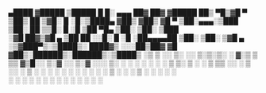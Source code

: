   ▄████ ▓█████  ▒█████   █     █░ ▄▄▄       ██▓     ██▓    ▓█████ 
 ██▒ ▀█▒▓█   ▀ ▒██▒  ██ ▒▓█░ █ ░█░▒████▄    ▓██▒    ▓██▒    ▓█   ▀ 
▒██░▄▄▄░▒███   ▒██░  ██ ▒▒█░ █ ░█ ▒██  ▀█▄  ▒██░    ▒██░    ▒███   
░▓█  ██▓▒▓█  ▄ ▒██   ██ ░░█░ █ ░█ ░██▄▄▄▄██ ▒██░    ▒██░    ▒▓█  ▄ 
░▒▓███▀▒░▒████▒░ ████▓▒ ░░░██▒██▓  ▓█   ▓██▒░██████▒░██████▒░▒████▒
 ░▒   ▒ ░░ ▒░ ░░ ▒░▒░▒░  ░ ▓░▒ ▒   ▒▒   ▓▒█░░ ▒░▓  ░░ ▒░▓  ░░░ ▒░ ░
  ░   ░  ░ ░  ░  ░ ▒ ▒░   ▒ ░ ░    ▒   ▒▒ ░░ ░ ▒  ░░ ░ ▒  ░ ░ ░  ░
░ ░   ░    ░   ░ ░ ░ ▒    ░   ░    ░   ▒     ░ ░     ░ ░      ░   
      ░    ░  ░    ░ ░      ░          ░  ░    ░  ░    ░  ░   ░  ░
                                                                  
